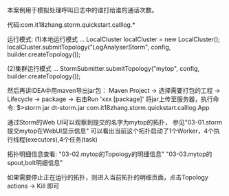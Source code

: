 ﻿本案例用于模拟处理呼叫日志中的谁打给谁的通话次数。

代码:com.it18zhang.storm.quickstart.calllog.*

运行模式:
(1)本地运行模式
   ...
   LocalCluster localCluster = new LocalCluster();
   localCluster.submitTopology("LogAnalyserStorm", config, builder.createTopology());
   
(2)集群运行模式
   ...
   StormSubmitter.submitTopology("mytop", config, builder.createTopology());
   
   然后再讲IDEA中用maven导出jar包：
   Maven Project -> 选择需要打包的工程 -> Lifecycle -> package -> 右击Run 'xxx [package]'
   将jar上传至服务器，执行命令:
   $>storm jar dt-storm.jar com.it18zhang.storm.quickstart.calllog.App
   
   通过Storm的Web UI可以观察到提交的名字为mytop的拓扑，
   参见"03-01.storm提交mytop在WebUI显示信息"
   可以看出当前这个拓扑启动了1个Worker，4个执行线程(executors),4个任务(task)
   
   拓扑明细信息查看:
       "03-02.mytop的Topology的明细信息"
	   "03-03.mytop的spout,bolt明细信息"
	   
   如果需要停止正在运行的拓扑，则进入当前拓扑的明细页面，点击Topology actions -> Kill 即可